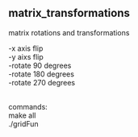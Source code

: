 ## matrix_transformations
matrix rotations and transformations

-x axis flip <br>
-y aixs flip <br>
-rotate 90 degrees <br>
-rotate 180 degrees <br>
-rotate 270 degrees <br><br>

commands: <br>
make all <br>
./gridFun <br>
